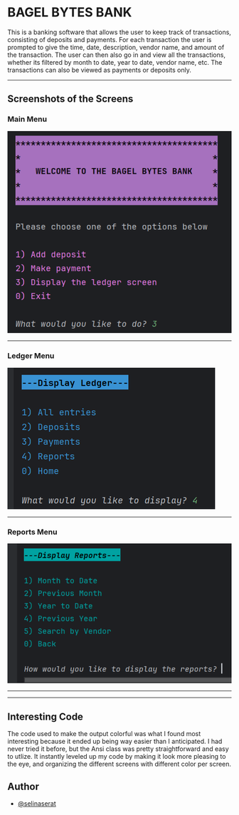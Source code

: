 # BAGEL BYTES BANK
This is a banking software that allows the user to keep track of transactions, consisting of deposits and payments. For each transaction the user is prompted to give the time, date, description, vendor name, and amount of the transaction. The user can then also go in and view all the transactions, whether its filtered by month to date, year to date, vendor name, etc. The transactions can also be viewed as payments or deposits only. 

____________________________

## Screenshots of the Screens

### Main Menu
![Screenshot 2025-05-01 155111.png](Screenshot%202025-05-01%20155111.png)

--------------------------------------
### Ledger Menu
![Screenshot 2025-05-01 155119.png](Screenshot%202025-05-01%20155119.png)

-----------------------------------------
### Reports Menu
![Screenshot 2025-05-01 155135.png](Screenshot%202025-05-01%20155135.png)

-----------------------------------------
----------------------------------------

## Interesting Code
The code used to make the output colorful was what I found most interesting because it ended up being way easier than I anticipated. I had never tried it before, but the Ansi class was pretty straightforward and easy to utlize. It instantly leveled up my code by making it look more pleasing to the eye, and organizing the different screens with different color per screen. 

## Author

- [@selinaserat](https://www.github.com/selinaserat)


